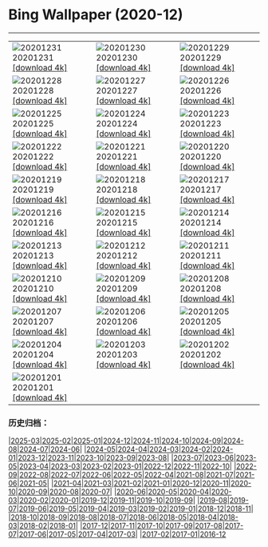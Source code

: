 # Bing Wallpaper (2020-12)
**************

<table><tr><td><img class="wallpaper" src="https://www.bing.com/th?id=OHR.LoonyDook_ZH-CN1879420705_1920x1080.jpg" alt="20201231"> 20201231 <a href="https://www.bing.com/th?id=OHR.LoonyDook_ZH-CN1879420705_UHD.jpg">[download 4k]</a></td><td><img class="wallpaper" src="https://www.bing.com/th?id=OHR.ZaragozaSpain_ZH-CN8995859415_1920x1080.jpg" alt="20201230"> 20201230 <a href="https://www.bing.com/th?id=OHR.ZaragozaSpain_ZH-CN8995859415_UHD.jpg">[download 4k]</a></td><td><img class="wallpaper" src="https://www.bing.com/th?id=OHR.WinterBryce_ZH-CN8874624326_1920x1080.jpg" alt="20201229"> 20201229 <a href="https://www.bing.com/th?id=OHR.WinterBryce_ZH-CN8874624326_UHD.jpg">[download 4k]</a></td></tr><tr><td><img class="wallpaper" src="https://www.bing.com/th?id=OHR.LucerneHoliday_ZH-CN8762232954_1920x1080.jpg" alt="20201228"> 20201228 <a href="https://www.bing.com/th?id=OHR.LucerneHoliday_ZH-CN8762232954_UHD.jpg">[download 4k]</a></td><td><img class="wallpaper" src="https://www.bing.com/th?id=OHR.CanadaLynx_ZH-CN8645816958_1920x1080.jpg" alt="20201227"> 20201227 <a href="https://www.bing.com/th?id=OHR.CanadaLynx_ZH-CN8645816958_UHD.jpg">[download 4k]</a></td><td><img class="wallpaper" src="https://www.bing.com/th?id=OHR.IbonPlan_ZH-CN8564017247_1920x1080.jpg" alt="20201226"> 20201226 <a href="https://www.bing.com/th?id=OHR.IbonPlan_ZH-CN8564017247_UHD.jpg">[download 4k]</a></td></tr><tr><td><img class="wallpaper" src="https://www.bing.com/th?id=OHR.BarnettsDemesne_ZH-CN8484261440_1920x1080.jpg" alt="20201225"> 20201225 <a href="https://www.bing.com/th?id=OHR.BarnettsDemesne_ZH-CN8484261440_UHD.jpg">[download 4k]</a></td><td><img class="wallpaper" src="https://www.bing.com/th?id=OHR.FRbluebirds_ZH-CN3972483010_1920x1080.jpg" alt="20201224"> 20201224 <a href="https://www.bing.com/th?id=OHR.FRbluebirds_ZH-CN3972483010_UHD.jpg">[download 4k]</a></td><td><img class="wallpaper" src="https://www.bing.com/th?id=OHR.WildReindeer_ZH-CN8301029606_1920x1080.jpg" alt="20201223"> 20201223 <a href="https://www.bing.com/th?id=OHR.WildReindeer_ZH-CN8301029606_UHD.jpg">[download 4k]</a></td></tr><tr><td><img class="wallpaper" src="https://www.bing.com/th?id=OHR.BandedPipefish_ZH-CN8209616080_1920x1080.jpg" alt="20201222"> 20201222 <a href="https://www.bing.com/th?id=OHR.BandedPipefish_ZH-CN8209616080_UHD.jpg">[download 4k]</a></td><td><img class="wallpaper" src="https://www.bing.com/th?id=OHR.HolidayNubble_ZH-CN8122183595_1920x1080.jpg" alt="20201221"> 20201221 <a href="https://www.bing.com/th?id=OHR.HolidayNubble_ZH-CN8122183595_UHD.jpg">[download 4k]</a></td><td><img class="wallpaper" src="https://www.bing.com/th?id=OHR.CastleriggStone_ZH-CN8015482045_1920x1080.jpg" alt="20201220"> 20201220 <a href="https://www.bing.com/th?id=OHR.CastleriggStone_ZH-CN8015482045_UHD.jpg">[download 4k]</a></td></tr><tr><td><img class="wallpaper" src="https://www.bing.com/th?id=OHR.BabyGoat_ZH-CN7863798344_1920x1080.jpg" alt="20201219"> 20201219 <a href="https://www.bing.com/th?id=OHR.BabyGoat_ZH-CN7863798344_UHD.jpg">[download 4k]</a></td><td><img class="wallpaper" src="https://www.bing.com/th?id=OHR.Siguniangshan_ZH-CN7772066391_1920x1080.jpg" alt="20201218"> 20201218 <a href="https://www.bing.com/th?id=OHR.Siguniangshan_ZH-CN7772066391_UHD.jpg">[download 4k]</a></td><td><img class="wallpaper" src="https://www.bing.com/th?id=OHR.TreCime_ZH-CN7609469681_1920x1080.jpg" alt="20201217"> 20201217 <a href="https://www.bing.com/th?id=OHR.TreCime_ZH-CN7609469681_UHD.jpg">[download 4k]</a></td></tr><tr><td><img class="wallpaper" src="https://www.bing.com/th?id=OHR.NarniaForest_ZH-CN8466850438_1920x1080.jpg" alt="20201216"> 20201216 <a href="https://www.bing.com/th?id=OHR.NarniaForest_ZH-CN8466850438_UHD.jpg">[download 4k]</a></td><td><img class="wallpaper" src="https://www.bing.com/th?id=OHR.MunnarMist_ZH-CN8816703625_1920x1080.jpg" alt="20201215"> 20201215 <a href="https://www.bing.com/th?id=OHR.MunnarMist_ZH-CN8816703625_UHD.jpg">[download 4k]</a></td><td><img class="wallpaper" src="https://www.bing.com/th?id=OHR.ElbeBastei_ZH-CN9708654240_1920x1080.jpg" alt="20201214"> 20201214 <a href="https://www.bing.com/th?id=OHR.ElbeBastei_ZH-CN9708654240_UHD.jpg">[download 4k]</a></td></tr><tr><td><img class="wallpaper" src="https://www.bing.com/th?id=OHR.PineGrosbeak_ZH-CN9629000282_1920x1080.jpg" alt="20201213"> 20201213 <a href="https://www.bing.com/th?id=OHR.PineGrosbeak_ZH-CN9629000282_UHD.jpg">[download 4k]</a></td><td><img class="wallpaper" src="https://www.bing.com/th?id=OHR.PolarExpress_ZH-CN9522496479_1920x1080.jpg" alt="20201212"> 20201212 <a href="https://www.bing.com/th?id=OHR.PolarExpress_ZH-CN9522496479_UHD.jpg">[download 4k]</a></td><td><img class="wallpaper" src="https://www.bing.com/th?id=OHR.BractCloseup_ZH-CN9096611979_1920x1080.jpg" alt="20201211"> 20201211 <a href="https://www.bing.com/th?id=OHR.BractCloseup_ZH-CN9096611979_UHD.jpg">[download 4k]</a></td></tr><tr><td><img class="wallpaper" src="https://www.bing.com/th?id=OHR.QueenoftheAndes_ZH-CN9019108680_1920x1080.jpg" alt="20201210"> 20201210 <a href="https://www.bing.com/th?id=OHR.QueenoftheAndes_ZH-CN9019108680_UHD.jpg">[download 4k]</a></td><td><img class="wallpaper" src="https://www.bing.com/th?id=OHR.SleepingArcticFox_ZH-CN8743925021_1920x1080.jpg" alt="20201209"> 20201209 <a href="https://www.bing.com/th?id=OHR.SleepingArcticFox_ZH-CN8743925021_UHD.jpg">[download 4k]</a></td><td><img class="wallpaper" src="https://www.bing.com/th?id=OHR.Kinkakuji_ZH-CN8643828412_1920x1080.jpg" alt="20201208"> 20201208 <a href="https://www.bing.com/th?id=OHR.Kinkakuji_ZH-CN8643828412_UHD.jpg">[download 4k]</a></td></tr><tr><td><img class="wallpaper" src="https://www.bing.com/th?id=OHR.RoccaCalascio_ZH-CN8546031521_1920x1080.jpg" alt="20201207"> 20201207 <a href="https://www.bing.com/th?id=OHR.RoccaCalascio_ZH-CN8546031521_UHD.jpg">[download 4k]</a></td><td><img class="wallpaper" src="https://www.bing.com/th?id=OHR.VogelhaeuserD_ZH-CN8437589222_1920x1080.jpg" alt="20201206"> 20201206 <a href="https://www.bing.com/th?id=OHR.VogelhaeuserD_ZH-CN8437589222_UHD.jpg">[download 4k]</a></td><td><img class="wallpaper" src="https://www.bing.com/th?id=OHR.PLNP_ZH-CN8120863549_1920x1080.jpg" alt="20201205"> 20201205 <a href="https://www.bing.com/th?id=OHR.PLNP_ZH-CN8120863549_UHD.jpg">[download 4k]</a></td></tr><tr><td><img class="wallpaper" src="https://www.bing.com/th?id=OHR.BenasqueValley_ZH-CN7931589735_1920x1080.jpg" alt="20201204"> 20201204 <a href="https://www.bing.com/th?id=OHR.BenasqueValley_ZH-CN7931589735_UHD.jpg">[download 4k]</a></td><td><img class="wallpaper" src="https://www.bing.com/th?id=OHR.WCDBabyElephant_ZH-CN7844400740_1920x1080.jpg" alt="20201203"> 20201203 <a href="https://www.bing.com/th?id=OHR.WCDBabyElephant_ZH-CN7844400740_UHD.jpg">[download 4k]</a></td><td><img class="wallpaper" src="https://www.bing.com/th?id=OHR.BrasovXmas_ZH-CN2333670843_1920x1080.jpg" alt="20201202"> 20201202 <a href="https://www.bing.com/th?id=OHR.BrasovXmas_ZH-CN2333670843_UHD.jpg">[download 4k]</a></td></tr><tr><td><img class="wallpaper" src="https://www.bing.com/th?id=OHR.PorcupineBay_ZH-CN2252758146_1920x1080.jpg" alt="20201201"> 20201201 <a href="https://www.bing.com/th?id=OHR.PorcupineBay_ZH-CN2252758146_UHD.jpg">[download 4k]</a></td><td></td><td></td></tr></table>

### 历史归档：

|[2025-03](/../2025-03/2025-03.md)|[2025-02](/../2025-02/2025-02.md)|[2025-01](/../2025-01/2025-01.md)|[2024-12](/../2024-12/2024-12.md)|[2024-11](/../2024-11/2024-11.md)|[2024-10](/../2024-10/2024-10.md)|[2024-09](/../2024-09/2024-09.md)|[2024-08](/../2024-08/2024-08.md)|[2024-07](/../2024-07/2024-07.md)|[2024-06](/../2024-06/2024-06.md)|
|[2024-05](/../2024-05/2024-05.md)|[2024-04](/../2024-04/2024-04.md)|[2024-03](/../2024-03/2024-03.md)|[2024-02](/../2024-02/2024-02.md)|[2024-01](/../2024-01/2024-01.md)|[2023-12](/../2023-12/2023-12.md)|[2023-11](/../2023-11/2023-11.md)|[2023-10](/../2023-10/2023-10.md)|[2023-09](/../2023-09/2023-09.md)|[2023-08](/../2023-08/2023-08.md)|
|[2023-07](/../2023-07/2023-07.md)|[2023-06](/../2023-06/2023-06.md)|[2023-05](/../2023-05/2023-05.md)|[2023-04](/../2023-04/2023-04.md)|[2023-03](/../2023-03/2023-03.md)|[2023-02](/../2023-02/2023-02.md)|[2023-01](/../2023-01/2023-01.md)|[2022-12](/../2022-12/2022-12.md)|[2022-11](/../2022-11/2022-11.md)|[2022-10](/../2022-10/2022-10.md)|
|[2022-09](/../2022-09/2022-09.md)|[2022-08](/../2022-08/2022-08.md)|[2022-07](/../2022-07/2022-07.md)|[2022-06](/../2022-06/2022-06.md)|[2022-05](/../2022-05/2022-05.md)|[2022-04](/../2022-04/2022-04.md)|[2021-08](/../2021-08/2021-08.md)|[2021-07](/../2021-07/2021-07.md)|[2021-06](/../2021-06/2021-06.md)|[2021-05](/../2021-05/2021-05.md)|
|[2021-04](/../2021-04/2021-04.md)|[2021-03](/../2021-03/2021-03.md)|[2021-02](/../2021-02/2021-02.md)|[2021-01](/../2021-01/2021-01.md)|[2020-12](/2020-12.md)|[2020-11](/../2020-11/2020-11.md)|[2020-10](/../2020-10/2020-10.md)|[2020-09](/../2020-09/2020-09.md)|[2020-08](/../2020-08/2020-08.md)|[2020-07](/../2020-07/2020-07.md)|
|[2020-06](/../2020-06/2020-06.md)|[2020-05](/../2020-05/2020-05.md)|[2020-04](/../2020-04/2020-04.md)|[2020-03](/../2020-03/2020-03.md)|[2020-02](/../2020-02/2020-02.md)|[2020-01](/../2020-01/2020-01.md)|[2019-12](/../2019-12/2019-12.md)|[2019-11](/../2019-11/2019-11.md)|[2019-10](/../2019-10/2019-10.md)|[2019-09](/../2019-09/2019-09.md)|
|[2019-08](/../2019-08/2019-08.md)|[2019-07](/../2019-07/2019-07.md)|[2019-06](/../2019-06/2019-06.md)|[2019-05](/../2019-05/2019-05.md)|[2019-04](/../2019-04/2019-04.md)|[2019-03](/../2019-03/2019-03.md)|[2019-02](/../2019-02/2019-02.md)|[2019-01](/../2019-01/2019-01.md)|[2018-12](/../2018-12/2018-12.md)|[2018-11](/../2018-11/2018-11.md)|
|[2018-10](/../2018-10/2018-10.md)|[2018-09](/../2018-09/2018-09.md)|[2018-08](/../2018-08/2018-08.md)|[2018-07](/../2018-07/2018-07.md)|[2018-06](/../2018-06/2018-06.md)|[2018-05](/../2018-05/2018-05.md)|[2018-04](/../2018-04/2018-04.md)|[2018-03](/../2018-03/2018-03.md)|[2018-02](/../2018-02/2018-02.md)|[2018-01](/../2018-01/2018-01.md)|
|[2017-12](/../2017-12/2017-12.md)|[2017-11](/../2017-11/2017-11.md)|[2017-10](/../2017-10/2017-10.md)|[2017-09](/../2017-09/2017-09.md)|[2017-08](/../2017-08/2017-08.md)|[2017-07](/../2017-07/2017-07.md)|[2017-06](/../2017-06/2017-06.md)|[2017-05](/../2017-05/2017-05.md)|[2017-04](/../2017-04/2017-04.md)|[2017-03](/../2017-03/2017-03.md)|
|[2017-02](/../2017-02/2017-02.md)|[2017-01](/../2017-01/2017-01.md)|[2016-12](/../2016-12/2016-12.md)